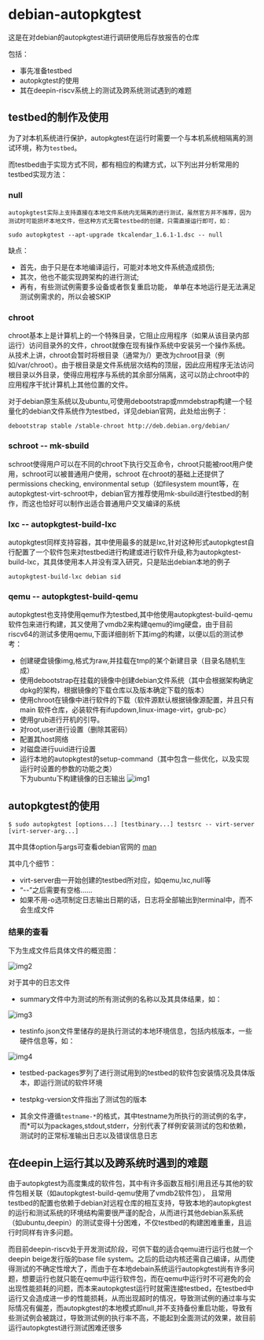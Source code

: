 # debian-autopkgtest

这是在对debian的autopkgtest进行调研使用后存放报告的仓库

包括：
 - 事先准备testbed
 - autopkgtest的使用
 - 其在deepin-riscv系统上的测试及跨系统测试遇到的难题


## testbed的制作及使用

为了对本机系统进行保护，autopkgtest在运行时需要一个与本机系统相隔离的测试环境，称为`testbed`。

而testbed由于实现方式不同，都有相应的构建方式，以下列出并分析常用的testbed实现方法：
### null
    autopkgtest实际上支持直接在本地文件系统内无隔离的进行测试，虽然官方并不推荐，因为测试时可能损坏本地文件，但这种方式无需testbed的创建，只需直接运行即可，如：
```
sudo autopkgtest --apt-upgrade tkcalendar_1.6.1-1.dsc -- null
```
缺点：
 - 首先，由于只是在本地编译运行，可能对本地文件系统造成损伤; 
 - 其次，他也不能实现跨架构的进行测试;
 - 再有，有些测试例需要多设备或者恢复重启功能， 单单在本地运行是无法满足测试例需求的，所以会被SKIP

### chroot 
chroot基本上是计算机上的一个特殊目录，它阻止应用程序（如果从该目录内部运行）访问目录外的文件，chroot就像在现有操作系统中安装另一个操作系统。从技术上讲，chroot会暂时将根目录（通常为/）更改为chroot目录（例如/var/chroot）。由于根目录是文件系统层次结构的顶层，因此应用程序无法访问根目录以外目录，使得应用程序与系统的其余部分隔离，这可以防止chroot中的应用程序干扰计算机上其他位置的文件。

对于debian原生系统以及ubuntu,可使用debootstrap或mmdebstrap构建一个轻量化的debian文件系统作为testbed，详见debian官网，此处给出例子：
```
debootstrap stable /stable-chroot http://deb.debian.org/debian/
```

### schroot -- mk-sbuild

schroot使得用户可以在不同的chroot下执行交互命令，chroot只能被root用户使用，schroot可以被普通用户使用，schroot 在chroot的基础上还提供了permissions checking, environmental setup（如filesystem mount等，在autopkgtest-virt-schroot中，debian官方推荐使用mk-sbuild进行testbed的制作，而这也恰好可以制作出适合普通用户交叉编译的系统

### lxc -- autopkgtest-build-lxc

autopkgtest同样支持容器，其中使用最多的就是lxc,针对这种形式autopkgtest自行配置了一个软件包来对testbed进行构建或进行软件升级,称为autopkgtest-build-lxc，其具体使用本人并没有深入研究，只是贴出debian本地的例子
```
autopkgtest-build-lxc debian sid
```

### qemu -- autopkgtest-build-qemu

autopkgtest也支持使用qemu作为testbed,其中他使用autopkgtest-build-qemu软件包来进行构建，其又使用了vmdb2来构建qemu的img硬盘，由于目前riscv64的测试多使用qemu,下面详细剖析下其img的构建，以便以后的测试参考：
 - 创建硬盘镜像img,格式为raw,并挂载在tmp的某个新建目录（目录名随机生成）
 - 使用debootstrap在挂载的镜像中创建debian文件系统（其中会根据架构确定dpkg的架构，根据镜像的下载仓库以及版本确定下载的版本）
 - 使用chroot在镜像中进行软件的下载（软件源默认根据镜像源配置，并且只有 main 软件仓库，必装软件有ifupdown,linux-image-virt，grub-pc）
 - 使用grub进行开机的引导。
 - 对root,user进行设置（删除其密码）
 - 配置其host网络
 - 对磁盘进行uuid进行设置
 - 运行本地的autopkgtest的setup-command（其中包含一些优化，以及实现运行时设置的参数的功能之类）\
 下为ubuntu下构建镜像的日志输出
![img1](./img/img1.png)


## autopkgtest的使用
```
$ sudo autopkgtest [options...] [testbinary...] testsrc -- virt-server [virt-server-arg...]
```
其中具体option与args可查看debian官网的 [man](https://manpages.debian.org/testing/autopkgtest/autopkgtest.1.en.html)

其中几个细节：
 - virt-server由一开始创建的testbed所对应，如qemu,lxc,null等
 - “--”之后需要有空格......
 - 如果不用-o选项制定日志输出日期的话，日志将全部输出到terminal中，而不会生成文件

### 结果的查看

下为生成文件后具体文件的概览图：

![img2](./img/img2.png)

对于其中的日志文件
 - summary文件中为测试的所有测试例的名称以及其具体结果，如：

![img3](./img/img3.png)

 - testinfo.json文件里储存的是执行测试的本地环境信息，包括内核版本，一些硬件信息等，如：

![img4](./img/img4.png)

 - testbed-packages罗列了进行测试用到的testbed的软件包安装情况及具体版本，即运行测试的软件环境

 - testpkg-version文件指出了测试包的版本

 - 其余文件遵循`testname-*`的格式，其中testname为所执行的测试例的名字，而*可以为packages,stdout,stderr，分别代表了样例安装测试的包和依赖，测试时的正常标准输出日志以及错误信息日志

 ## 在deepin上运行其以及跨系统时遇到的难题

由于autopkgtest为高度集成的软件包，其中有许多函数互相引用且还与其他的软件包相关联（如autopkgtest-build-qemu使用了vmdb2软件包）， 且常用testbed的配置也依赖于debian对远程仓库的相互支持，导致本地的autopkgtest的运行和测试系统的环境结构需要很严谨的配合，从而进行其他debian系系统（如ubuntu,deepin）的测试变得十分困难，不仅testbed的构建困难重重，且运行时同样有许多问题。

而目前deepin-riscv处于开发测试阶段，可供下载的适合qemu进行运行也就一个deepin beige发行版的base file system。之后的启动内核还需自己编译，从而使得测试的不确定性增大了，而由于在本地debain系统运行autopkgtest尚有许多问题，想要运行也就只能在qemu中运行软件包，而在qemu中运行时不可避免的会出现性能损耗的问题，而本来autopkgtest运行时就需连接testbed，在testbed中运行又会造成进一步的性能损耗，从而出现超时的情况，导致测试例的通过率与实际情况有偏差，而autopkgtest的本地模式即null,并不支持备份重启功能，导致有些测试例会被跳过，导致测试例的执行率不高，不能起到全面测试的效果，故目前运行autopkgtest进行测试困难还很多


